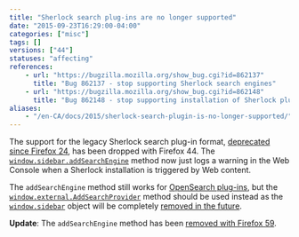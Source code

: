 ```yaml
---
title: "Sherlock search plug-ins are no longer supported"
date: "2015-09-23T16:29:00-04:00"
categories: ["misc"]
tags: []
versions: ["44"]
statuses: "affecting"
references:
    - url: "https://bugzilla.mozilla.org/show_bug.cgi?id=862137"
      title: "Bug 862137 - stop supporting Sherlock search engines"
    - url: "https://bugzilla.mozilla.org/show_bug.cgi?id=862148"
      title: "Bug 862148 - stop supporting installation of Sherlock plugins from the web"
aliases:
    - "/en-CA/docs/2015/sherlock-search-plugin-is-no-longer-supported/"
---
```

The support for the legacy Sherlock search plug-in format, [deprecated since Firefox 24](https://www.fxsitecompat.dev/en-CA/docs/2013/support-for-sherlock-search-plug-ins-has-been-deprecated/), has been dropped with Firefox 44. The [`window.sidebar.addSearchEngine`](https://developer.mozilla.org/docs/Web/API/Window/sidebar/Adding_search_engines_from_Web_pages#Installing_Sherlock_plugins) method now just logs a warning in the Web Console when a Sherlock installation is triggered by Web content.

The `addSearchEngine` method still works for [OpenSearch plug-ins](https://developer.mozilla.org/Web/OpenSearch), but the [`window.external.AddSearchProvider`](https://developer.mozilla.org/docs/Web/API/Window/sidebar/Adding_search_engines_from_Web_pages#Installing_OpenSearch_plugins) method should be used instead as the [`window.sidebar`](https://developer.mozilla.org/docs/Web/API/Window/sidebar) object will be completely [removed in the future](https://www.fxsitecompat.dev/en-CA/docs/2015/window-sidebar-will-be-removed/).

**Update**: The `addSearchEngine` method has been [removed with Firefox 59](https://www.fxsitecompat.dev/en-CA/docs/2018/window-sidebar-addsearchengine-has-been-removed/).
